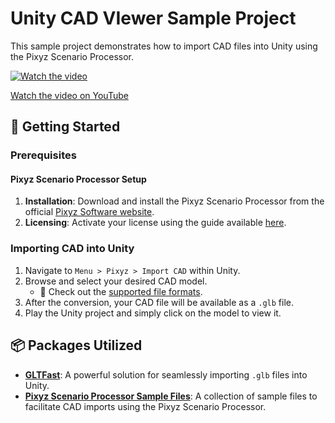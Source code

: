 # Unity CAD VIewer Sample Project

This sample project demonstrates how to import CAD files into Unity using the Pixyz Scenario Processor.

[![Watch the video](https://img.youtube.com/vi/Z3jzqI82Qfs/hqdefault.jpg)](https://youtu.be/Z3jzqI82Qfs)

[Watch the video on YouTube](https://youtu.be/Z3jzqI82Qfs)

## 🚀 Getting Started

### Prerequisites

#### Pixyz Scenario Processor Setup

1. **Installation**: Download and install the Pixyz Scenario Processor from the official [Pixyz Software website](https://www.pixyz-software.com/).
2. **Licensing**: Activate your license using the guide available [here](https://www.pixyz-software.com/documentations/html/2022.1/scenarioprocessor/PricingLicensing.html).

### Importing CAD into Unity

1. Navigate to `Menu > Pixyz > Import CAD` within Unity.
2. Browse and select your desired CAD model.
   - 📜 Check out the [supported file formats](https://www.pixyz-software.com/documentations/html/2022.1/studio/SupportedFileFormats.html).
3. After the conversion, your CAD file will be available as a `.glb` file.
4. Play the Unity project and simply click on the model to view it.

## 📦 Packages Utilized

- **[GLTFast](https://github.com/atteneder/glTFast)**: A powerful solution for seamlessly importing `.glb` files into Unity.
- **[Pixyz Scenario Processor Sample Files](https://gitlab.com/pixyz/samples/automation/scenario-processor/scenario-processor-sample)**: A collection of sample files to facilitate CAD imports using the Pixyz Scenario Processor.
